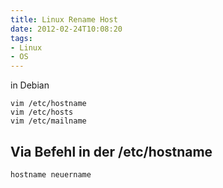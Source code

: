 ```yaml
---
title: Linux Rename Host
date: 2012-02-24T10:08:20
tags: 
- Linux
- OS
---
```


in Debian

    vim /etc/hostname
    vim /etc/hosts
    vim /etc/mailname

## Via Befehl in der /etc/hostname

    hostname neuername